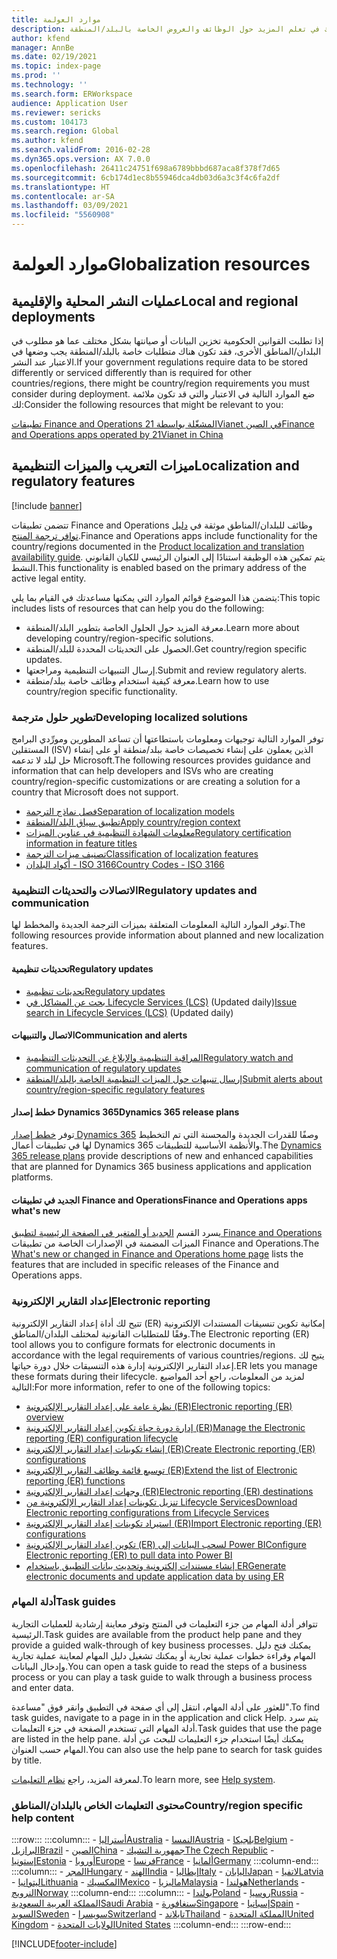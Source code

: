 ```yaml
---
title: موارد العولمة
description: يتضمن هذا الموضوع قوائم الموارد التي يمكنها أن تساعدك في تعلم المزيد حول الوظائف والعروض الخاصة بالبلد/المنطقة.
author: kfend
manager: AnnBe
ms.date: 02/19/2021
ms.topic: index-page
ms.prod: ''
ms.technology: ''
ms.search.form: ERWorkspace
audience: Application User
ms.reviewer: sericks
ms.custom: 104173
ms.search.region: Global
ms.author: kfend
ms.search.validFrom: 2016-02-28
ms.dyn365.ops.version: AX 7.0.0
ms.openlocfilehash: 26411c24751f698a6789bbbd687aca8f378f7d65
ms.sourcegitcommit: 6cb174d1ec8b55946dca4db03d6a3c3f4c6fa2df
ms.translationtype: HT
ms.contentlocale: ar-SA
ms.lasthandoff: 03/09/2021
ms.locfileid: "5560908"
---
```

# <a name="globalization-resources"></a><span data-ttu-id="cb10b-103">موارد العولمة</span><span class="sxs-lookup"><span data-stu-id="cb10b-103">Globalization resources</span></span>

## <a name="local-and-regional-deployments"></a><span data-ttu-id="cb10b-104">عمليات النشر المحلية والإقليمية</span><span class="sxs-lookup"><span data-stu-id="cb10b-104">Local and regional deployments</span></span>
<span data-ttu-id="cb10b-105">إذا تطلبت القوانين الحكومية تخزين البيانات أو صيانتها بشكل مختلف عما هو مطلوب في البلدان/المناطق الأخرى، فقد تكون هناك متطلبات خاصة بالبلد/المنطقة يجب وضعها في الاعتبار عند النشر.</span><span class="sxs-lookup"><span data-stu-id="cb10b-105">If your government regulations require data to be stored differently or serviced differently than is required for other countries/regions, there might be country/region requirements you must consider during deployment.</span></span> <span data-ttu-id="cb10b-106">ضع الموارد التالية في الاعتبار والتي قد تكون ملائمة لك:</span><span class="sxs-lookup"><span data-stu-id="cb10b-106">Consider the following resources that might be relevant to you:</span></span>

[<span data-ttu-id="cb10b-107">تطبيقات Finance and Operations المشغّلة بواسطة 21Vianet في الصين</span><span class="sxs-lookup"><span data-stu-id="cb10b-107">Finance and Operations apps operated by 21Vianet in China</span></span>](https://docs.microsoft.com/dynamics365/unified-operations/dev-itpro/deployment/china-local-deployment)

## <a name="localization-and-regulatory-features"></a><span data-ttu-id="cb10b-108">ميزات التعريب والميزات التنظيمية</span><span class="sxs-lookup"><span data-stu-id="cb10b-108">Localization and regulatory features</span></span>

[!include [banner](../includes/banner.md)]

<span data-ttu-id="cb10b-109">تتضمن تطبيقات Finance and Operations وظائف للبلدان/المناطق موثقة في [دليل توافر ترجمة المنتج](https://aka.ms/dynamics_365_international_availability_deck).</span><span class="sxs-lookup"><span data-stu-id="cb10b-109">Finance and Operations apps include functionality for the country/regions documented in the [Product localization and translation availability guide](https://aka.ms/dynamics_365_international_availability_deck).</span></span> <span data-ttu-id="cb10b-110">يتم تمكين هذه الوظيفة استنادًا إلى العنوان الرئيسي للكيان القانوني النشط.</span><span class="sxs-lookup"><span data-stu-id="cb10b-110">This functionality is enabled based on the primary address of the active legal entity.</span></span> 

<span data-ttu-id="cb10b-111">يتضمن هذا الموضوع قوائم الموارد التي يمكنها مساعدتك في القيام بما يلي:</span><span class="sxs-lookup"><span data-stu-id="cb10b-111">This topic includes lists of resources that can help you do the following:</span></span> 
- <span data-ttu-id="cb10b-112">معرفة المزيد حول الحلول الخاصة بتطوير البلد/المنطقة.</span><span class="sxs-lookup"><span data-stu-id="cb10b-112">Learn more about developing country/region-specific solutions.</span></span>
- <span data-ttu-id="cb10b-113">الحصول على التحديثات المحددة للبلد/المنطقة.</span><span class="sxs-lookup"><span data-stu-id="cb10b-113">Get country/region specific updates.</span></span>
- <span data-ttu-id="cb10b-114">إرسال التنبيهات التنظيمية ومراجعتها.</span><span class="sxs-lookup"><span data-stu-id="cb10b-114">Submit and review regulatory alerts.</span></span>
- <span data-ttu-id="cb10b-115">معرفة كيفية استخدام وظائف خاصة ببلد/منطقة.</span><span class="sxs-lookup"><span data-stu-id="cb10b-115">Learn how to use country/region specific functionality.</span></span>

### <a name="developing-localized-solutions"></a><span data-ttu-id="cb10b-116">تطوير حلول مترجمة</span><span class="sxs-lookup"><span data-stu-id="cb10b-116">Developing localized solutions</span></span>
<span data-ttu-id="cb10b-117">توفر الموارد التالية توجيهات ومعلومات باستطاعتها أن تساعد المطورين ومورِّدي البرامج المستقلين (ISV) الذين يعملون على إنشاء تخصيصات خاصة ببلد/منطقة أو على إنشاء حل لبلد لا تدعمه Microsoft.</span><span class="sxs-lookup"><span data-stu-id="cb10b-117">The following resources provides guidance and information that can help developers and ISVs who are creating country/region-specific customizations or are creating a solution for a country that Microsoft does not support.</span></span>
-   [<span data-ttu-id="cb10b-118">فصل نماذج الترجمة</span><span class="sxs-lookup"><span data-stu-id="cb10b-118">Separation of localization models</span></span>](separate-localization-models.md)
-   [<span data-ttu-id="cb10b-119">تطبيق سياق البلد/المنطقة</span><span class="sxs-lookup"><span data-stu-id="cb10b-119">Apply country/region context</span></span>](apply-country-context.md)
-   [<span data-ttu-id="cb10b-120">معلومات الشهادة التنظيمية في عناوين الميزات</span><span class="sxs-lookup"><span data-stu-id="cb10b-120">Regulatory certification information in feature titles</span></span>](regulatory-certifications.md)
-   [<span data-ttu-id="cb10b-121">تصنيف ميزات الترجمة</span><span class="sxs-lookup"><span data-stu-id="cb10b-121">Classification of localization features</span></span>](classify-localization-features.md)
-   [<span data-ttu-id="cb10b-122">أكواد البلدان - ISO 3166</span><span class="sxs-lookup"><span data-stu-id="cb10b-122">Country Codes - ISO 3166</span></span>](https://www.iso.org/iso-3166-country-codes.html)

### <a name="regulatory-updates-and-communication"></a><span data-ttu-id="cb10b-123">الاتصالات والتحديثات التنظيمية</span><span class="sxs-lookup"><span data-stu-id="cb10b-123">Regulatory updates and communication</span></span>
<span data-ttu-id="cb10b-124">توفر الموارد التالية المعلومات المتعلقة بميزات الترجمة الجديدة والمخطط لها.</span><span class="sxs-lookup"><span data-stu-id="cb10b-124">The following resources provide information about planned and new localization features.</span></span> 

#### <a name="regulatory-updates"></a><span data-ttu-id="cb10b-125">تحديثات تنظيمية</span><span class="sxs-lookup"><span data-stu-id="cb10b-125">Regulatory updates</span></span>
-   [<span data-ttu-id="cb10b-126">تحديثات تنظيمية</span><span class="sxs-lookup"><span data-stu-id="cb10b-126">Regulatory updates</span></span>](../../../finance/localizations/regulatory-updates.md)
-   <span data-ttu-id="cb10b-127">[بحث عن المشاكل في Lifecycle Services (LCS)](../lifecycle-services/issue-search-lcs.md) (Updated daily)</span><span class="sxs-lookup"><span data-stu-id="cb10b-127">[Issue search in Lifecycle Services (LCS)](../lifecycle-services/issue-search-lcs.md) (Updated daily)</span></span>

#### <a name="communication-and-alerts"></a><span data-ttu-id="cb10b-128">الاتصال والتنبيهات</span><span class="sxs-lookup"><span data-stu-id="cb10b-128">Communication and alerts</span></span>
-   [<span data-ttu-id="cb10b-129">المراقبة التنظيمية والإبلاغ عن التحديثات التنظيمية</span><span class="sxs-lookup"><span data-stu-id="cb10b-129">Regulatory watch and communication of regulatory updates</span></span>](regulatory-watch-communication.md)
-   [<span data-ttu-id="cb10b-130">إرسال تنبيهات حول الميزات التنظيمية الخاصة بالبلد/المنطقة</span><span class="sxs-lookup"><span data-stu-id="cb10b-130">Submit alerts about country/region-specific regulatory features</span></span>](submit-localization-alerts.md)

#### <a name="dynamics-365-release-plans"></a><span data-ttu-id="cb10b-131">خطط إصدار Dynamics 365</span><span class="sxs-lookup"><span data-stu-id="cb10b-131">Dynamics 365 release plans</span></span>
<span data-ttu-id="cb10b-132">توفر [خطط إصدار Dynamics 365](https://docs.microsoft.com/business-applications-release-notes/) وصفًا للقدرات الجديدة والمحسنة التي تم التخطيط لها في تطبيقات أعمال Dynamics 365 والأنظمة الأساسية للتطبيقات.</span><span class="sxs-lookup"><span data-stu-id="cb10b-132">The [Dynamics 365 release plans](https://docs.microsoft.com/business-applications-release-notes/) provide descriptions of new and enhanced capabilities that are planned for Dynamics 365 business applications and application platforms.</span></span> 

#### <a name="finance-and-operations-apps-whats-new"></a><span data-ttu-id="cb10b-133">الجديد في تطبيقات Finance and Operations</span><span class="sxs-lookup"><span data-stu-id="cb10b-133">Finance and Operations apps what's new</span></span>
<span data-ttu-id="cb10b-134">يسرد القسم [الجديد أو المتغير في الصفحة الرئيسية لتطبيق Finance and Operations](../../fin-ops/get-started/whats-new-changed.md) الميزات المضمنة في الإصدارات الخاصة من تطبيقات Finance and Operations.</span><span class="sxs-lookup"><span data-stu-id="cb10b-134">The [What's new or changed in Finance and Operations home page](../../fin-ops/get-started/whats-new-changed.md) lists the features that are included in specific releases of the Finance and Operations apps.</span></span>

### <a name="electronic-reporting"></a><span data-ttu-id="cb10b-135">إعداد التقارير الإلكترونية</span><span class="sxs-lookup"><span data-stu-id="cb10b-135">Electronic reporting</span></span>
<span data-ttu-id="cb10b-136">تتيح لك أداة إعداد التقارير الإلكترونية (ER) إمكانية تكوين تنسيقات المستندات الإلكترونية وفقًا للمتطلبات القانونية لمختلف البلدان/المناطق.</span><span class="sxs-lookup"><span data-stu-id="cb10b-136">The Electronic reporting (ER) tool allows you to configure formats for electronic documents in accordance with the legal requirements of various countries/regions.</span></span> <span data-ttu-id="cb10b-137">يتيح لك إعداد التقارير الإلكترونية إدارة هذه التنسيقات خلال دورة حياتها.</span><span class="sxs-lookup"><span data-stu-id="cb10b-137">ER lets you manage these formats during their lifecycle.</span></span> <span data-ttu-id="cb10b-138">لمزيد من المعلومات، راجع أحد المواضيع التالية:</span><span class="sxs-lookup"><span data-stu-id="cb10b-138">For more information, refer to one of the following topics:</span></span>
-   [<span data-ttu-id="cb10b-139">نظرة عامة على إعداد التقارير الإلكترونية (ER)</span><span class="sxs-lookup"><span data-stu-id="cb10b-139">Electronic reporting (ER) overview</span></span>](../analytics/general-electronic-reporting.md)
-   [<span data-ttu-id="cb10b-140">إدارة دورة حياة تكوين إعداد التقارير الإلكترونية (ER)</span><span class="sxs-lookup"><span data-stu-id="cb10b-140">Manage the Electronic reporting (ER) configuration lifecycle</span></span>](../analytics/general-electronic-reporting-manage-configuration-lifecycle.md)
-   [<span data-ttu-id="cb10b-141">إنشاء تكوينات إعداد التقارير الإلكترونية (ER)</span><span class="sxs-lookup"><span data-stu-id="cb10b-141">Create Electronic reporting (ER) configurations</span></span>](../analytics/electronic-reporting-configuration.md)
-   [<span data-ttu-id="cb10b-142">توسيع قائمة وظائف التقارير الإلكترونية (ER)</span><span class="sxs-lookup"><span data-stu-id="cb10b-142">Extend the list of Electronic reporting (ER) functions</span></span>](../analytics/general-electronic-reporting-formulas-list-extension.md)
-   [<span data-ttu-id="cb10b-143">وجهات إعداد التقارير الإلكترونية (ER)‬</span><span class="sxs-lookup"><span data-stu-id="cb10b-143">Electronic reporting (ER) destinations</span></span>](../analytics/electronic-reporting-destinations.md)
-   [<span data-ttu-id="cb10b-144">تنزيل تكوينات إعداد التقارير الإلكترونية من Lifecycle Services</span><span class="sxs-lookup"><span data-stu-id="cb10b-144">Download Electronic reporting configurations from Lifecycle Services</span></span>](../analytics/download-electronic-reporting-configuration-lcs.md)
-   [<span data-ttu-id="cb10b-145">استيراد تكوينات إعداد التقارير الإلكترونية (ER)</span><span class="sxs-lookup"><span data-stu-id="cb10b-145">Import Electronic reporting (ER) configurations</span></span>](../analytics/electronic-reporting-import-ger-configurations.md)
-   [<span data-ttu-id="cb10b-146">تكوين إعداد التقارير الإلكترونية (ER) لسحب البيانات إلى Power BI</span><span class="sxs-lookup"><span data-stu-id="cb10b-146">Configure Electronic reporting (ER) to pull data into Power BI</span></span>](../analytics/general-electronic-reporting-report-configuration-get-data-powerbi.md)
-   [<span data-ttu-id="cb10b-147">إنشاء مستندات إلكترونية وتحديث بيانات التطبيق باستخدام ER‎</span><span class="sxs-lookup"><span data-stu-id="cb10b-147">Generate electronic documents and update application data by using ER</span></span>](../analytics/generate-electronic-documents-update-application-data.md)

### <a name="task-guides"></a><span data-ttu-id="cb10b-148">أدلة المهام</span><span class="sxs-lookup"><span data-stu-id="cb10b-148">Task guides</span></span>
<span data-ttu-id="cb10b-149">تتوافر أدلة المهام من جزء التعليمات في المنتج وتوفر معاينة إرشادية للعمليات التجارية الرئيسية.</span><span class="sxs-lookup"><span data-stu-id="cb10b-149">Task guides are available from the product help pane and they provide a guided walk-through of key business processes.</span></span> <span data-ttu-id="cb10b-150">يمكنك فتح دليل المهام وقراءة خطوات عملية تجارية أو يمكنك تشغيل دليل المهام لمعاينة عملية تجارية وإدخال البيانات.</span><span class="sxs-lookup"><span data-stu-id="cb10b-150">You can open a task guide to read the steps of a business process or you can play a task guide to walk through a business process and enter data.</span></span>

<span data-ttu-id="cb10b-151">للعثور على أدلة المهام، انتقل إلى أي صفحة في التطبيق وانقر فوق "مساعدة".</span><span class="sxs-lookup"><span data-stu-id="cb10b-151">To find task guides, navigate to a page in in the application and click Help.</span></span> <span data-ttu-id="cb10b-152">يتم سرد أدلة المهام التي تستخدم الصفحة في جزء التعليمات.</span><span class="sxs-lookup"><span data-stu-id="cb10b-152">Task guides that use the page are listed in the help pane.</span></span> <span data-ttu-id="cb10b-153">يمكنك أيضًا استخدام جزء التعليمات للبحث عن أدلة المهام حسب العنوان.</span><span class="sxs-lookup"><span data-stu-id="cb10b-153">You can also use the help pane to search for task guides by title.</span></span>

<span data-ttu-id="cb10b-154">لمعرفة المزيد، راجع [نظام التعليمات](../../fin-ops/get-started/help-overview.md#task-guides).</span><span class="sxs-lookup"><span data-stu-id="cb10b-154">To learn more, see [Help system](../../fin-ops/get-started/help-overview.md#task-guides).</span></span>


### <a name="countryregion-specific-help-content"></a><span data-ttu-id="cb10b-155">محتوى التعليمات الخاص بالبلدان/المناطق</span><span class="sxs-lookup"><span data-stu-id="cb10b-155">Country/region specific help content</span></span>
:::row:::
    :::column:::
        - [<span data-ttu-id="cb10b-156">أستراليا</span><span class="sxs-lookup"><span data-stu-id="cb10b-156">Australia</span></span>](../../../finance/localizations/australia.md)
        - [<span data-ttu-id="cb10b-157">النمسا</span><span class="sxs-lookup"><span data-stu-id="cb10b-157">Austria</span></span>](../../../finance/localizations/austria.md)
        - [<span data-ttu-id="cb10b-158">بلجيكا</span><span class="sxs-lookup"><span data-stu-id="cb10b-158">Belgium</span></span>](../../../finance/localizations/belgium.md)
        - [<span data-ttu-id="cb10b-159">البرازيل</span><span class="sxs-lookup"><span data-stu-id="cb10b-159">Brazil</span></span>](../../../finance/localizations/brazil.md)
        - [<span data-ttu-id="cb10b-160">الصين</span><span class="sxs-lookup"><span data-stu-id="cb10b-160">China</span></span>](../../../finance/localizations/china.md)
        - [<span data-ttu-id="cb10b-161">جمهورية التشيك</span><span class="sxs-lookup"><span data-stu-id="cb10b-161">The Czech Republic</span></span>](../../../finance/localizations/czech-republic.md)
        - [<span data-ttu-id="cb10b-162">إستونيا</span><span class="sxs-lookup"><span data-stu-id="cb10b-162">Estonia</span></span>](../../../finance/localizations/estonia.md)
        - [<span data-ttu-id="cb10b-163">أوروبا</span><span class="sxs-lookup"><span data-stu-id="cb10b-163">Europe</span></span>](../../../finance/localizations/europe.md)
        - [<span data-ttu-id="cb10b-164">فرنسا</span><span class="sxs-lookup"><span data-stu-id="cb10b-164">France</span></span>](../../../finance/localizations/france.md)
        - [<span data-ttu-id="cb10b-165">ألمانيا</span><span class="sxs-lookup"><span data-stu-id="cb10b-165">Germany</span></span>](../../../finance/localizations/germany.md)
    :::column-end:::
    :::column:::
        - [<span data-ttu-id="cb10b-166">المجر</span><span class="sxs-lookup"><span data-stu-id="cb10b-166">Hungary</span></span>](../../../finance/localizations/hungary.md)
        - [<span data-ttu-id="cb10b-167">الهند</span><span class="sxs-lookup"><span data-stu-id="cb10b-167">India</span></span>](../../../finance/localizations/india.md)
        - [<span data-ttu-id="cb10b-168">إيطاليا</span><span class="sxs-lookup"><span data-stu-id="cb10b-168">Italy</span></span>](../../../finance/localizations/italy.md)
        - [<span data-ttu-id="cb10b-169">اليابان</span><span class="sxs-lookup"><span data-stu-id="cb10b-169">Japan</span></span>](../../../finance/localizations/japan.md)
        - [<span data-ttu-id="cb10b-170">لاتفيا</span><span class="sxs-lookup"><span data-stu-id="cb10b-170">Latvia</span></span>](../../../finance/localizations/latvia.md)
        - [<span data-ttu-id="cb10b-171">ليتوانيا</span><span class="sxs-lookup"><span data-stu-id="cb10b-171">Lithuania</span></span>](../../../finance/localizations/lithuania.md)
        - [<span data-ttu-id="cb10b-172">المكسيك</span><span class="sxs-lookup"><span data-stu-id="cb10b-172">Mexico</span></span>](../../../finance/localizations/mexico.md)
        - [<span data-ttu-id="cb10b-173">ماليزيا</span><span class="sxs-lookup"><span data-stu-id="cb10b-173">Malaysia</span></span>](../../../finance/localizations/malaysia.md)
        - [<span data-ttu-id="cb10b-174">هولندا</span><span class="sxs-lookup"><span data-stu-id="cb10b-174">Netherlands</span></span>](../../../finance/localizations/netherlands.md)
        - [<span data-ttu-id="cb10b-175">النرويج</span><span class="sxs-lookup"><span data-stu-id="cb10b-175">Norway</span></span>](../../../finance/localizations/norway.md)
    :::column-end:::
    :::column:::
        - [<span data-ttu-id="cb10b-176">بولندا</span><span class="sxs-lookup"><span data-stu-id="cb10b-176">Poland</span></span>](../../../finance/localizations/poland.md)
        - [<span data-ttu-id="cb10b-177">روسيا</span><span class="sxs-lookup"><span data-stu-id="cb10b-177">Russia</span></span>](../../../finance/localizations/russia.md)
        - [<span data-ttu-id="cb10b-178">المملكة العربية السعودية</span><span class="sxs-lookup"><span data-stu-id="cb10b-178">Saudi Arabia</span></span>](../../../finance/localizations/saudi-arabia.md)
        - [<span data-ttu-id="cb10b-179">سنغافورة</span><span class="sxs-lookup"><span data-stu-id="cb10b-179">Singapore</span></span>](../../../finance/localizations/singapore.md)
        - [<span data-ttu-id="cb10b-180">إسبانيا</span><span class="sxs-lookup"><span data-stu-id="cb10b-180">Spain</span></span>](../../../finance/localizations/spain.md)
        - [<span data-ttu-id="cb10b-181">السويد</span><span class="sxs-lookup"><span data-stu-id="cb10b-181">Sweden</span></span>](../../../finance/localizations/sweden.md)
        - [<span data-ttu-id="cb10b-182">سويسرا</span><span class="sxs-lookup"><span data-stu-id="cb10b-182">Switzerland</span></span>](../../../finance/localizations/switzerland.md)
        - [<span data-ttu-id="cb10b-183">تايلاند</span><span class="sxs-lookup"><span data-stu-id="cb10b-183">Thailand</span></span>](../../../finance/localizations/thailand.md)
        - [<span data-ttu-id="cb10b-184">المملكة المتحدة</span><span class="sxs-lookup"><span data-stu-id="cb10b-184">United Kingdom</span></span>](../../../finance/localizations/united-kingdom.md)
        - [<span data-ttu-id="cb10b-185">الولايات المتحدة</span><span class="sxs-lookup"><span data-stu-id="cb10b-185">United States</span></span>](../../../finance/localizations/united-states.md)
    :::column-end:::
:::row-end:::








[!INCLUDE[footer-include](../../../includes/footer-banner.md)]
